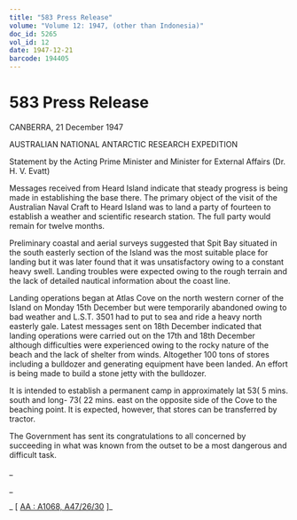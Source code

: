 ```yaml
---
title: "583 Press Release"
volume: "Volume 12: 1947, (other than Indonesia)"
doc_id: 5265
vol_id: 12
date: 1947-12-21
barcode: 194405
---
```


# 583 Press Release

CANBERRA, 21 December 1947

AUSTRALIAN NATIONAL ANTARCTIC RESEARCH EXPEDITION

Statement by the Acting Prime Minister and Minister for External Affairs (Dr. H. V. Evatt)

Messages received from Heard Island indicate that steady progress is being made in establishing the base there. The primary object of the visit of the Australian Naval Craft to Heard Island was to land a party of fourteen to establish a weather and scientific research station. The full party would remain for twelve months.

Preliminary coastal and aerial surveys suggested that Spit Bay situated in the south easterly section of the Island was the most suitable place for landing but it was later found that it was unsatisfactory owing to a constant heavy swell. Landing troubles were expected owing to the rough terrain and the lack of detailed nautical information about the coast line.

Landing operations began at Atlas Cove on the north western corner of the Island on Monday 15th December but were temporarily abandoned owing to bad weather and L.S.T. 3501 had to put to sea and ride a heavy north easterly gale. Latest messages sent on 18th December indicated that landing operations were carried out on the 17th and 18th December although difficulties were experienced owing to the rocky nature of the beach and the lack of shelter from winds. Altogether 100 tons of stores including a bulldozer and generating equipment have been landed. An effort is being made to build a stone jetty with the bulldozer.

It is intended to establish a permanent camp in approximately lat 53( 5 mins. south and long- 73( 22 mins. east on the opposite side of the Cove to the beaching point. It is expected, however, that stores can be transferred by tractor.

The Government has sent its congratulations to all concerned by succeeding in what was known from the outset to be a most dangerous and difficult task.

_

_

_ [ [AA : A1068, A47/26/30](http://www.naa.gov.au/cgi-bin/Search?O=I&Number=194405) ]_
